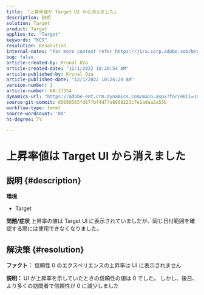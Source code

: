 ```yaml
---
title: 「上昇率値が Target UI から消えました」
description: 説明
solution: Target
product: Target
applies-to: "Target"
keywords: "KCS"
resolution: Resolution
internal-notes: "For more context refer https://jira.corp.adobe.com/browse/TGT-41844"
bug: false
article-created-by: Krunal Oza
article-created-date: "12/1/2022 10:20:54 AM"
article-published-by: Krunal Oza
article-published-date: "12/1/2022 10:24:20 AM"
version-number: 3
article-number: KA-17354
dynamics-url: "https://adobe-ent.crm.dynamics.com/main.aspx?forceUCI=1&pagetype=entityrecord&etn=knowledgearticle&id=464e90d5-6171-ed11-9561-6045bd006a22"
source-git-commit: d3689365fd87fbf4d77a8068223c7e1adaa2a53b
workflow-type: tm+mt
source-wordcount: '80'
ht-degree: 7%

---
```


# 上昇率値は Target UI から消えました

## 説明 {#description}

<b>環境</b>
- Target



<b>問題/症状</b>
上昇率の値は Target UI に表示されていましたが、同じ日付範囲を確認する際には使用できなくなりました。


## 解決策 {#resolution}




<b>ファクト：</b> 信頼性 0 のエクスペリエンスの上昇率は UI に表示されません



<b>説明： </b>UI が上昇率を示していたときの信頼性の値は 0 でした。 しかし、後日、より多くの訪問者で信頼性が 0 に減少しました
